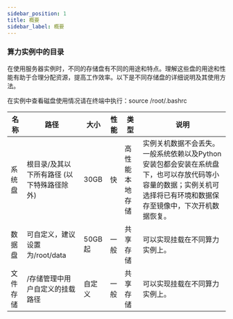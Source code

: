 ```yaml
---
sidebar_position: 1
title: 概要
sidebar_label: 概要
---
```


### 算力实例中的目录
在使用服务器实例时，不同的存储盘有不同的用途和特点。理解这些盘的用途和性能有助于合理分配资源，提高工作效率。以下是不同存储盘的详细说明及其使用方法。

在实例中查看磁盘使用情况请在终端中执行：source /root/.bashrc

| 名称     | 路径                           | 大小   | 性能 | 类型 | 说明                                                         |
|----------|--------------------------------|--------|------|------|--------------------------------------------------------------|
| 系统盘   | 根目录/及其以下所有路径 (以下特殊路径除外) | 30GB  | 快   | 高性能本地存储 |实例关机数据不会丢失。一般系统依赖以及Python安装包都会安装在系统盘下，也可以存放代码等小容量的数据；实例关机可选择将已有环境和数据保存至镜像中，下次开机数据恢复。 |
| 数据盘   | 可自定义，建议设置为/root/data               | 50GB起  | 一般    | 共享存储 | 可以实现挂载在不同算力实例上。 |
| 文件存储 | /存储管理中用户自定义的挂载路径 | 自定义 | 一般 | 共享存储 | 可以实现挂载在不同算力实例上。 |